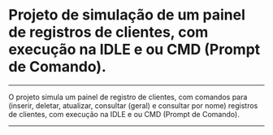 # Projeto de simulação de um painel de registros de clientes, com execução na IDLE e ou CMD (Prompt de Comando).
---

 O projeto simula um painel de registro de clientes, com comandos para (inserir, deletar, atualizar, consultar (geral) e consultar por nome) registros de clientes, com execução na IDLE e ou CMD (Prompt de Comando).
 
---
